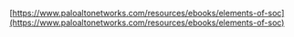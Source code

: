 [https://www.paloaltonetworks.com/resources/ebooks/elements-of-soc](https://www.paloaltonetworks.com/resources/ebooks/elements-of-soc)

